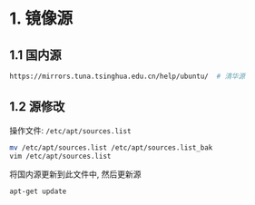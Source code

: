 # 1. 镜像源

## 1.1 国内源

```bash
https://mirrors.tuna.tsinghua.edu.cn/help/ubuntu/  # 清华源
```

## 1.2 源修改

操作文件: `/etc/apt/sources.list`

```bash
mv /etc/apt/sources.list /etc/apt/sources.list_bak
vim /etc/apt/sources.list
```

将国内源更新到此文件中, 然后更新源

```bash
apt-get update
```

